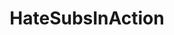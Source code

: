 ---
title: HateSubsInAction
crosslinks:
- uncensorednews
- The_Donald
- Anarchism
- altright
- FULLCOMMUNISM
- AskReddit
- NewsOnNogs
- europeannationalism
- WhiteRights
- PussyPass
- GayLunarCommune
- BannedFromThe_Donald
- Physical_Removal
---